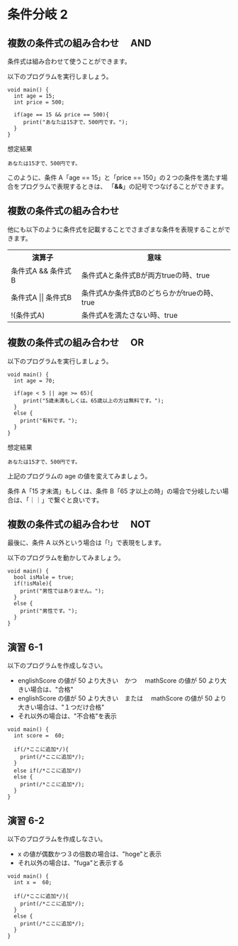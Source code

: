 # 条件分岐 2

## 複数の条件式の組み合わせ　 AND

条件式は組み合わせて使うことができます。

以下のプログラムを実行しましょう。

```
void main() {
  int age = 15;
  int price = 500;

  if(age == 15 && price == 500){
     print("あなたは15才で、500円です。");
  }
}
```

想定結果

```
あなたは15才で、500円です。
```

このように、条件 A「age == 15」と「price == 150」の２つの条件を満たす場合をプログラムで表現するときは、
「**&&**」の記号でつなげることができます。

## 複数の条件式の組み合わせ　

他にも以下のように条件式を記載することでさまざまな条件を表現することができます。

<table>
<tbody><tr><th>演算子</th><th>意味</th></tr>
<tr><td>条件式A &amp;&amp; 条件式B</td><td>条件式Aと条件式Bが両方trueの時、true</td></tr>
<tr><td>条件式A || 条件式B</td><td>条件式Aか条件式Bのどちらかがtrueの時、true</td></tr>
<tr><td>!(条件式A)</td><td>条件式Aを満たさない時、true</td></tr>
</tbody></table>

## 複数の条件式の組み合わせ　 OR

以下のプログラムを実行しましょう。

```
void main() {
  int age = 70;

  if(age < 5 || age >= 65){
     print("5歳未満もしくは。65歳以上の方は無料です。");
  }
  else {
    print("有料です。");
  }
}
```

想定結果

```
あなたは15才で、500円です。
```

上記のプログラムの age の値を変えてみましょう。

条件 A「15 才未満」もしくは、条件 B「65 才以上の時」の場合で分岐したい場合は、「｜｜」で繋ぐと良いです。

## 複数の条件式の組み合わせ　 NOT

最後に、条件 A 以外という場合は「!」で表現をします。

以下のプログラムを動かしてみましょう。

```
void main() {
  bool isMale = true;
  if(!isMale){
    print("男性ではありません。");
  }
  else {
    print("男性です。");
  }
}
```

## 演習 6-1

以下のプログラムを作成しなさい。

- englishScore の値が 50 より大きい　かつ　 mathScore の値が 50 より大きい場合は、"合格"
- englishScore の値が 50 より大きい　または　 mathScore の値が 50 より大きい場合は、"１つだけ合格"
- それ以外の場合は、"不合格"を表示

```
void main() {
  int score =  60;

  if(/*ここに追加*/){
    print(/*ここに追加*/);
  }
  else if(/*ここに追加*/)
  else {
    print(/*ここに追加*/);
  }
}
```

## 演習 6-2

以下のプログラムを作成しなさい。

- x の値が偶数かつ３の倍数の場合は、"hoge"と表示
- それ以外の場合は、"fuga"と表示する

```
void main() {
  int x =  60;

  if(/*ここに追加*/){
    print(/*ここに追加*/);
  }
  else {
    print(/*ここに追加*/);
  }
}
```

